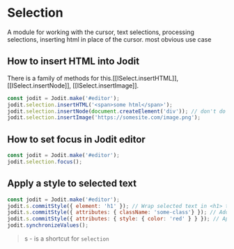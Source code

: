 # Selection

A module for working with the cursor, text selections, processing selections, inserting html in place of the cursor.
most obvious use case

## How to insert HTML into Jodit

There is a family of methods for this.[[ISelect.insertHTML]], [[ISelect.insertNode]], [[ISelect.insertImage]].

```js
const jodit = Jodit.make('#editor');
jodit.selection.insertHTML('<span>some html</span>');
jodit.selection.insertNode(document.createElement('div')); // don't do that =) see [[core/create]]
jodit.selection.insertImage('https://somesite.com/image.png');
```

## How to set focus in Jodit editor

```js
const jodit = Jodit.make('#editor');
jodit.selection.focus();
```

## Apply a style to selected text

```js
const jodit = Jodit.make('#editor');
jodit.s.commitStyle({ element: 'h1' }); // Wrap selected text in <h1> tag
jodit.s.commitStyle({ attributes: { className: 'some-class'} }); // Add class to selected text
jodit.s.commitStyle({ attributes: { style: { color: 'red' } } }); // Apply style to selected text
jodit.synchronizeValues();
```

> s - is a shortcut for `selection`
